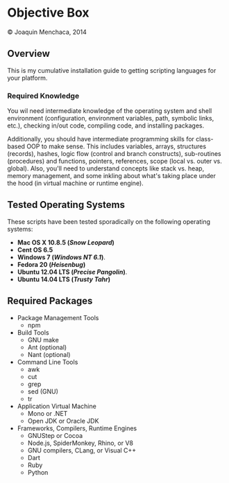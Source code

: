 # Objective Box

© Joaquin Menchaca, 2014

## Overview

This is my cumulative installation guide to getting scripting languages for your platform.

### Required Knowledge

You wil need intermediate knowledge of the operating system and shell environment (configuration, environment variables, path, symbolic links, etc.), checking in/out code, compiling code, and installing packages.

Additionally, you should have intermediate programming skills for class-based OOP to make sense.  This includes variables, arrays, structures (records), hashes, logic flow (control and branch constructs), sub-routines (procedures) and functions, pointers, references, scope (local vs. outer vs. global).  Also, you'll need to understand concepts like stack vs. heap, memory management, and some inkling about what's taking place under the hood (in virtual machine or runtime engine).

## Tested Operating Systems

These scripts have been tested sporadically on the following operating systems:

* **Mac OS X 10.8.5 (*Snow Leopard*)**
* **Cent OS 6.5**
* **Windows 7 (*Windows NT 6.1*)**.  
* **Fedora 20 (*Heisenbug*)**
* **Ubuntu 12.04 LTS (*Precise Pangolin*)**.
* **Ubuntu 14.04 LTS (*Trusty Tahr*)**

## Required Packages

* Package Management Tools
  * npm
* Build Tools
  * GNU make
  * Ant (optional)
  * Nant (optional)
* Command Line Tools
  * awk
  * cut
  * grep
  * sed (GNU)
  * tr
* Application Virtual Machine
  * Mono or .NET
  * Open JDK or Oracle JDK
* Frameworks, Compilers, Runtime Engines
  * GNUStep or Cocoa
  * Node.js, SpiderMonkey, Rhino, or V8
  * GNU compilers, CLang, or Visual C++
  * Dart
  * Ruby
  * Python
